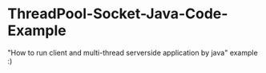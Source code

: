 # ThreadPool-Socket-Java-Code-Example
"How to run client and multi-thread serverside application by java" example :)
